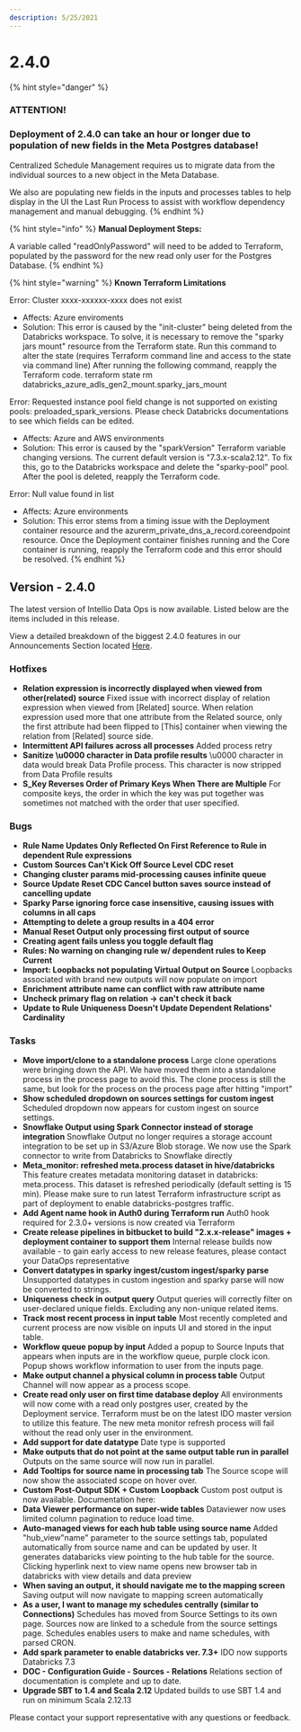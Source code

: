 ```yaml
---
description: 5/25/2021
---
```


# 2.4.0

{% hint style="danger" %}
### ATTENTION!

### Deployment of 2.4.0 can take an hour or longer due to population of new fields in the Meta Postgres database!

Centralized Schedule Management requires us to migrate data from the individual sources to a new object in the Meta Database.

We also are populating new fields in the inputs and processes tables to help display in the UI the Last Run Process to assist with workflow dependency management and manual debugging.
{% endhint %}

{% hint style="info" %}
**Manual Deployment Steps:**

A variable called "readOnlyPassword" will need to be added to Terraform, populated by the password for the new read only user for the Postgres Database.
{% endhint %}

{% hint style="warning" %}
**Known Terraform Limitations**

Error: Cluster xxxx-xxxxxx-xxxx does not exist

* Affects: Azure enviroments
* Solution: This error is caused by the "init-cluster" being deleted from the Databricks workspace. To solve, it is necessary to remove the "sparky jars mount" resource from the Terraform state. Run this command to alter the state \(requires Terraform command line and access to the state via command line\) After running the following command, reapply the Terraform code. terraform state rm databricks\_azure\_adls\_gen2\_mount.sparky\_jars\_mount

Error: Requested instance pool field change is not supported on existing pools: preloaded\_spark\_versions. Please check Databricks documentations to see which fields can be edited.

* Affects: Azure and AWS environments
* Solution: This error is caused by the "sparkVersion" Terraform variable changing versions. The current default version is "7.3.x-scala2.12". To fix this, go to the Databricks workspace and delete the "sparky-pool" pool. After the pool is deleted, reapply the Terraform code.

Error: Null value found in list

* Affects: Azure environments
* Solution: This error stems from a timing issue with the Deployment container resource and  the azurerm\_private\_dns\_a\_record.coreendpoint resource. Once the Deployment container finishes running and the Core container is running, reapply the Terraform code and this error should be resolved.
{% endhint %}

## **Version - 2.4.0**

The latest version of Intellio Data Ops is now available. Listed below are the items included in this release.

View a detailed breakdown of the biggest 2.4.0 features in our Announcements Section located [Here](https://intellio.gitbook.io/dataops/v/master/releases/announcements).

### **Hotfixes**

* **Relation expression is incorrectly displayed when viewed from other\(related\) source**  Fixed issue with incorrect display of relation expression when viewed from \[Related\] source. When relation expression used more that one attribute from the Related source, only the first attribute had been flipped to \[This\] container when viewing the relation from \[Related\] source side.
* **Intermittent API failures across all processes**  Added process retry
* **Sanitize \u0000 character in Data profile results**  \u0000 character in data would break Data Profile process. This character is now stripped from Data Profile results
* **S\_Key Reverses Order of Primary Keys When There are Multiple**  For composite keys, the order in which the key was put together was sometimes not matched with the order that user specified.

### **Bugs**

* **Rule Name Updates Only Reflected On First Reference to Rule in dependent Rule expressions**
* **Custom Sources Can't Kick Off Source Level CDC reset**
* **Changing cluster params mid-processing causes infinite queue**
* **Source Update Reset CDC Cancel button saves source instead of cancelling update**
* **Sparky Parse ignoring force case insensitive, causing issues with columns in all caps**
* **Attempting to delete a group results in a 404 error**
* **Manual Reset Output only processing first output of source**
* **Creating agent fails unless you toggle default flag**
* **Rules: No warning on changing rule w/ dependent rules to Keep Current**
* **Import: Loopbacks not populating Virtual Output on Source**  Loopbacks associated with brand new outputs will now populate on import
* **Enrichment attribute name can conflict with raw attribute name**
* **Uncheck primary flag on relation -&gt; can't check it back**
* **Update to Rule Uniqueness Doesn't Update Dependent Relations' Cardinality**

### **Tasks**

* **Move import/clone to a standalone process**  Large clone operations were bringing down the API. We have moved them into a standalone process in the process page to avoid this. The clone process is still the same, but look for the process on the process page after hitting "import"
* **Show scheduled dropdown on sources settings for custom ingest**  Scheduled dropdown now appears for custom ingest on source settings.
* **Snowflake Output using Spark Connector instead of storage integration**  Snowflake Output no longer requires a storage account integration to be set up in S3/Azure Blob storage. We now use the Spark connector to write from Databricks to Snowflake directly
* **Meta\_monitor: refreshed meta.process dataset in hive/databricks**  This feature creates metadata monitoring dataset in databricks: meta.process. This dataset is refreshed periodically \(default setting is 15 min\). Please make sure to run latest Terraform infrastructure script as part of deployment to enable databricks-postgres traffic.
* **Add Agent name hook in Auth0 during Terraform run**  Auth0 hook required for 2.3.0+ versions is now created via Terraform
* **Create release pipelines in bitbucket to build "2.x.x-release" images + deployment container to support them**  Internal release builds now available - to gain early access to new release features, please contact your DataOps representative
* **Convert datatypes in sparky ingest/custom ingest/sparky parse**  Unsupported datatypes in custom ingestion and sparky parse will now be converted to strings.
* **Uniqueness check in output query**  Output queries will correctly filter on user-declared unique fields. Excluding any non-unique related items.
* **Track most recent process in input table**  Most recently completed and current process are now visible on inputs UI and stored in the input table.
* **Workflow queue popup by input**  Added a popup to Source Inputs that appears when inputs are in the workflow queue, purple clock icon. Popup shows workflow information to user from the inputs page.
* **Make output channel a physical column in process table**  Output Channel will now appear as a process scope.
* **Create read only user on first time database deploy**  All environments will now come with a read only postgres user, created by the Deployment service. Terraform must be on the latest IDO master version to utilize this feature. The new meta monitor refresh process will fail without the read only user in the environment. 
* **Add support for date datatype**  Date type is supported
* **Make outputs that do not point at the same output table run in parallel**  Outputs on the same source will now run in parallel.
* **Add Tooltips for source name in processing tab**  The Source scope will now show the associated scope on hover over.
* **Custom Post-Output SDK + Custom Loopback**  Custom post output is now available. Documentation here:
* **Data Viewer performance on super-wide tables**  Dataviewer now uses limited column pagination to reduce load time.
* **Auto-managed views for each hub table using source name**  Added "hub\_view"name" parameter to the source settings tab, populated automatically from source name and can be updated by user. It generates databaricks view pointing to the hub table for the source. Clicking hyperlink next to view name opens new browser tab in databricks with view details and data preview
* **When saving an output, it should navigate me to the mapping screen**  Saving output will now navigate to mapping screen automatically
* **As a user, I want to manage my schedules centrally \(similar to Connections\)**  Schedules has moved from Source Settings to its own page. Sources now are linked to a schedule from the source settings page.   Schedules enables users to make and name schedules, with parsed CRON.
* **Add spark parameter to enable databricks ver. 7.3+**  IDO now supports Databricks 7.3
* **DOC - Configuration Guide - Sources - Relations**  Relations section of documentation is complete and up to date.
* **Upgrade SBT to 1.4 and Scala 2.12**  Updated builds to use SBT 1.4 and run on minimum Scala 2.12.13

Please contact your support representative with any questions or feedback.

